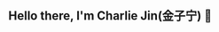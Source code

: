 ## Hello there, I'm Charlie Jin(金子宁) 👋

<!--
**ZiningJin/ZiningJin** is a ✨ _special_ ✨ repository because its `README.md` (this file) appears on your GitHub profile.
Got my Finance and Banking Bachelor Degree from Soochow University :🔷:

Got my Data Science and Business Analytics Master Degree from Bocconi University :💻:

## My Pround Projects

## Language and Skills
<p align="center">
  <img src="https://img.shields.io/badge/-python-blue?style=flat-square" alt="python">
  <img src="https://img.shields.io/badge/-R-827a75?style=flat-square" alt="R">
  <img src="https://img.shields.io/badge/-Machine%20Learning-171e1c?style=flat-square" alt="Machine Learning">
</p>
